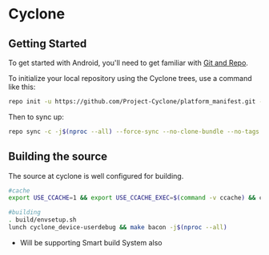 Cyclone
==============

Getting Started
---------------

To get started with Android, you'll need to get
familiar with [Git and Repo](http://source.android.com/source/using-repo.html).

To initialize your local repository using the Cyclone trees, use a command like this:

```bash
repo init -u https://github.com/Project-Cyclone/platform_manifest.git -b r
```
Then to sync up:
```bash
repo sync -c -j$(nproc --all) --force-sync --no-clone-bundle --no-tags
```

Building the source
---------------

The source at cyclone is well configured for building.

```bash
#cache
export USE_CCACHE=1 && export USE_CCACHE_EXEC=$(command -v ccache) && ccache -M 150G && export ANDROID_JACK_VM_ARGS="-Xmx15g -Dfile.encoding=UTF-8 -XX:+TieredCompilation" 

#building
. build/envsetup.sh
lunch cyclone_device-userdebug && make bacon -j$(nproc --all)
```

- Will be supporting Smart build System also 
